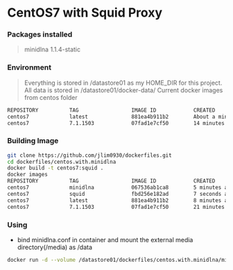 # CentOS7 with Squid Proxy

### Packages installed
> minidlna 1.1.4-static

### Environment
> Everything is stored in /datastore01 as my HOME_DIR for this project.  All data is stored in /datastore01/docker-data/
> Current docker images from centos folder 
```sh
REPOSITORY          TAG                 IMAGE ID            CREATED              VIRTUAL SIZE
centos7             latest              881ea4b911b2        About a minute ago   229 MB
centos7             7.1.1503            07fad1e7cf50        14 minutes ago       227.3 MB
```

### Building Image
```sh
git clone https://github.com/jlim0930/dockerfiles.git
cd dockerfiles/centos.with.minidlna
docker build -t centos7:squid .
docker images
REPOSITORY          TAG                 IMAGE ID            CREATED             VIRTUAL SIZE
centos7             minidlna            067536ab1ca8        5 minutes ago       233.9 MB
centos7             squid               fbd256e182ad        7 seconds ago       336 MB
centos7             latest              881ea4b911b2        8 minutes ago       229 MB
centos7             7.1.1503            07fad1e7cf50        21 minutes ago      227.3 MB
```

### Using
- bind minidlna.conf in container and mount the external media directory(/media) as /data
```sh
docker run -d --volume /datastore01/dockerfiles/centos.with.minidlna/minidlna.conf:/etc/minidlna.conf --volume /media:/data --net=host centos7:minidlna
```

